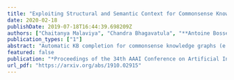 ```yaml
---
title: "Exploiting Structural and Semantic Context for Commonsense Knowledge Base Completion"
date: 2020-02-18
publishDate: 2019-07-18T16:44:39.698209Z
authors: ["Chaitanya Malaviya", "Chandra Bhagavatula", "**Antoine Bosselut**", "Yejin Choi"]
publication_types: ["1"]
abstract: "Automatic KB completion for commonsense knowledge graphs (e.g., ATOMIC and ConceptNet) poses unique challenges compared to the much studied conventional knowledge bases (e.g., Freebase). Commonsense knowledge graphs use free-form text to represent nodes, resulting in orders of magnitude more nodes compared to conventional KBs (18x more nodes in ATOMIC compared to Freebase (FB15K-237)). Importantly, this implies significantly sparser graph structures - a major challenge for existing KB completion methods that assume densely connected graphs over a relatively smaller set of nodes. In this paper, we present novel KB completion models that can address these challenges by exploiting the structural and semantic context of nodes. Specifically, we investigate two key ideas: (1) learning from local graph structure, using graph convolutional networks and automatic graph densification and (2) transfer learning from pre-trained language models to knowledge graphs for enhanced contextual representation of knowledge. We describe our method to incorporate information from both these sources in a joint model and provide the first empirical results for KB completion on ATOMIC and evaluation with ranking metrics on ConceptNet. Our results demonstrate the effectiveness of language model representations in boosting link prediction performance and the advantages of learning from local graph structure (+1.5 points in MRR for ConceptNet) when training on subgraphs for computational efficiency. Further analysis on model predictions shines light on the types of commonsense knowledge that language models capture well."
featured: false
publication: "*Proceedings of the 34th AAAI Conference on Artificial Intelligence (AAAI)*"
url_pdf: "https://arxiv.org/abs/1910.02915"
---
```


